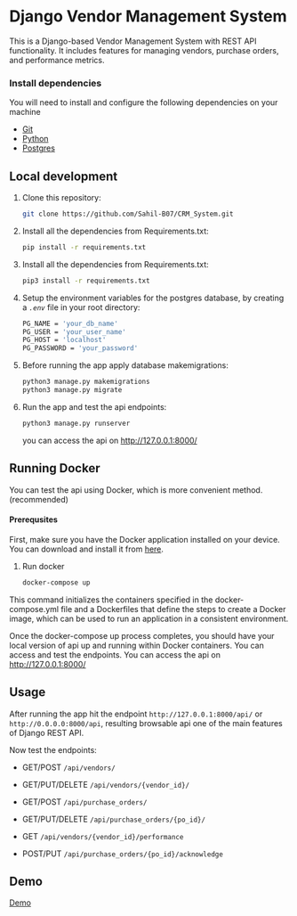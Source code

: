 
# Django Vendor Management System

This is a Django-based Vendor Management System with REST API functionality. It includes features for managing vendors, purchase orders, and performance metrics.

### Install dependencies
You will need to install and configure the following dependencies on your machine
- [Git](https://git-scm.com/downloads)
- [Python](https://www.python.org/downloads/)
- [Postgres](https://www.postgresql.org/download/)


## Local development

1. Clone this repository:
   ```bash
   git clone https://github.com/Sahil-B07/CRM_System.git
   ```

2. Install all the dependencies from Requirements.txt:
   ```bash
   pip install -r requirements.txt
   ```

3. Install all the dependencies from Requirements.txt:
   ```bash
   pip3 install -r requirements.txt
   ```

4. Setup the environment variables for the postgres database, by creating a *`.env`* file in your root directory:
   ```bash
   PG_NAME = 'your_db_name'
   PG_USER = 'your_user_name'
   PG_HOST = 'localhost'
   PG_PASSWORD = 'your_password'
   ```

5. Before running the app apply database makemigrations:
   ```bash
   python3 manage.py makemigrations
   python3 manage.py migrate
   ```


5. Run the app and test the api endpoints:
   ```bash
   python3 manage.py runserver
   ```
   you can access the api on http://127.0.0.1:8000/

## Running Docker

You can test the api using Docker, which is more convenient method.(recommended)

#### Prerequsites

First, make sure you have the Docker application installed on your device. You can download and install it from [here](https://docs.docker.com/get-docker/).

1. Run docker
   ```bash
   docker-compose up
   ```
This command initializes the containers specified in the docker-compose.yml file and a Dockerfiles that define the steps to create a Docker image, which can be used to run an application in a consistent environment.

Once the docker-compose up process completes, you should have your local version of api up and running within Docker containers. You can access and test the endpoints.
You can access the api on http://127.0.0.1:8000/


## Usage

After running the app hit the endpoint `http://127.0.0.1:8000/api/` or `http://0.0.0.0:8000/api`, resulting browsable api one of the main features of Django REST API.

Now test the endpoints:

- GET/POST `/api/vendors/` 

- GET/PUT/DELETE `/api/vendors/{vendor_id}/`

- GET/POST `/api/purchase_orders/`

- GET/PUT/DELETE `/api/purchase_orders/{po_id}/`

- GET `/api/vendors/{vendor_id}/performance`

- POST/PUT `/api/purchase_orders/{po_id}/acknowledge`



## Demo 

[Demo](assets/demonstration.mp4)